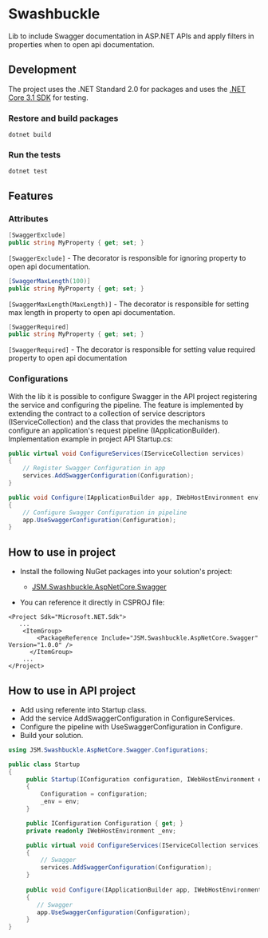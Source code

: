 # Swashbuckle

Lib to include Swagger documentation in ASP.NET APIs and apply filters in properties when to open api documentation.

## Development

The project uses the .NET Standard 2.0 for packages and uses the [.NET Core 3.1 SDK](https://dotnet.microsoft.com/download/dotnet-core/3.1) for testing.

### Restore and build packages
``` shell
dotnet build
```

### Run the tests
``` shell
dotnet test
```

## Features
### Attributes
``` C#
[SwaggerExclude]
public string MyProperty { get; set; }
```
`[SwaggerExclude]` - The decorator is responsible for ignoring property to open api documentation.	
``` C#
[SwaggerMaxLength(100)]
public string MyProperty { get; set; }
```
`[SwaggerMaxLength(MaxLength)]` - The decorator is responsible for setting max length in property to open api documentation.
``` C#
[SwaggerRequired]
public string MyProperty { get; set; }
```
`[SwaggerRequired]` - The decorator is responsible for setting value required property to open api documentation

### Configurations
With the lib it is possible to configure Swagger in the API project registering the service and configuring the pipeline.
The feature is implemented by extending the contract to a collection of service descriptors (IServiceCollection) and the class that provides the mechanisms to configure an application's request pipeline (IApplicationBuilder).
Implementation example in project API Startup.cs: 

``` C#
public virtual void ConfigureServices(IServiceCollection services)
{
    // Register Swagger Configuration in app
    services.AddSwaggerConfiguration(Configuration);
}
```

``` C#
public void Configure(IApplicationBuilder app, IWebHostEnvironment env)
{
    // Configure Swagger Configuration in pipeline 
    app.UseSwaggerConfiguration(Configuration);
}
```

## How to use in project 

* Install the following NuGet packages into your solution's project:  
	* [JSM.Swashbuckle.AspNetCore.Swagger](https://www.nuget.org/packages/JSM.Swashbuckle.AspNetCore.Swagger/)
	
* You can reference it directly in CSPROJ file:

```
<Project Sdk="Microsoft.NET.Sdk">
   ...
    <ItemGroup>
	    <PackageReference Include="JSM.Swashbuckle.AspNetCore.Swagger" Version="1.0.0" />
	  </ItemGroup>
    ...
</Project>
```
## How to use in API project 

* Add using referente into Startup class.
* Add the service AddSwaggerConfiguration in ConfigureServices.
* Configure the pipeline with UseSwaggerConfiguration in Configure.
* Build your solution. 

```C#
using JSM.Swashbuckle.AspNetCore.Swagger.Configurations;

public class Startup
{
     public Startup(IConfiguration configuration, IWebHostEnvironment env)
     {
         Configuration = configuration;
         _env = env;
     }

     public IConfiguration Configuration { get; }
     private readonly IWebHostEnvironment _env;

     public virtual void ConfigureServices(IServiceCollection services)
     {
         // Swagger
         services.AddSwaggerConfiguration(Configuration);
     }
     
	 public void Configure(IApplicationBuilder app, IWebHostEnvironment env)
	 {
	    // Swagger 
	    app.UseSwaggerConfiguration(Configuration);
	 }
}
```